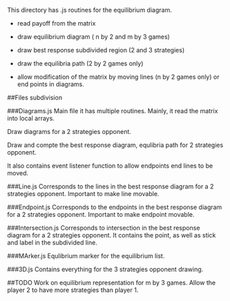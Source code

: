 This directory has .js routines for the equilibrium diagram.

* read payoff from the matrix

* draw equilibrium diagram ( n by 2 and m by 3 games)

* draw best response subdivided region (2 and 3 strategies)

* draw the equilibria path (2 by 2 games only)

* allow modification of the matrix by moving lines (n by 2 games only) or end points in diagrams.

##Files subdivision

###Diagrams.js
Main file it has multiple routines.
Mainly, it read the matrix into local arrays.

Draw diagrams for a 2 strategies opponent.

Draw and compte the best response diagram, equlibria path for 2 strategies opponent. 

It also contains event listener function to allow endpoints end lines to be moved.

###Line.js
Corresponds to the lines in the best response diagram for a 2 strategies opponent.
Important to make line movable.

###Endpoint.js
Corresponds to the endpoints in the best response diagram for a 2 strategies opponent.
Important to make endpoint movable.

###Intersection.js
Corresponds to intersection in the best response diagram for a 2 strategies opponent.
It contains the point, as well as stick and label in the subdivided line.

###MArker.js
Equlibrium marker for the equilibrium list.

###3D.js
Contains everything for the 3 strategies opponent drawing.


##TODO
Work on equilibrium representation for m by 3 games.
Allow the player 2 to have more strategies than player 1.


